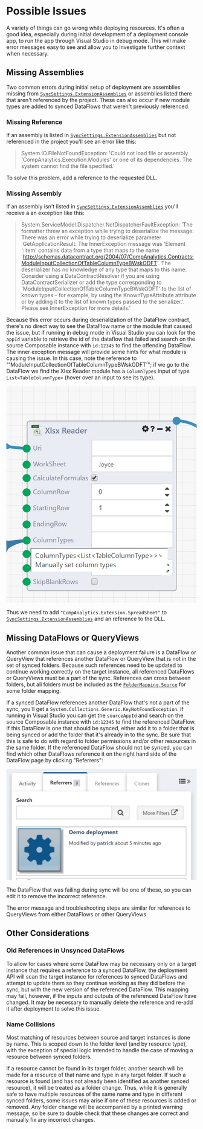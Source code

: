 # Possible Issues

A variety of things can go wrong while deploying resources. It's often a good idea, especially during initial development of a deployment console app, to run the app through Visual Studio in debug mode. This will make error messages easy to see and allow you to investigate further context when necessary.

## Missing Assemblies

Two common errors during initial setup of deployment are assemblies missing from [`SyncSettings.ExtensionAssemblies`](https://dev.composable.ai/api/CompAnalytics.IServices.Deploy.SyncSettings.html#CompAnalytics_IServices_Deploy_SyncSettings_ExtensionAssemblies) or assemblies listed there that aren't referenced by the project. These can also occur if new module types are added to synced DataFlows that weren't previously referenced.

### Missing Reference
If an assembly is listed in [`SyncSettings.ExtensionAssemblies`](https://dev.composable.ai/api/CompAnalytics.IServices.Deploy.SyncSettings.html#CompAnalytics_IServices_Deploy_SyncSettings_ExtensionAssemblies) but not referenced in the project you'll see an error like this:

>System.IO.FileNotFoundException: 'Could not load file or assembly 'CompAnalytics.Execution.Modules' or one of its dependencies. The system cannot find the file specified.'

To solve this problem, add a reference to the requested DLL.

### Missing Assembly
If an assembly isn't listed in [`SyncSettings.ExtensionAssemblies`](https://dev.composable.ai/api/CompAnalytics.IServices.Deploy.SyncSettings.html#CompAnalytics_IServices_Deploy_SyncSettings_ExtensionAssemblies) you'll receive a an exception like this:

>System.ServiceModel.Dispatcher.NetDispatcherFaultException: 'The formatter threw an exception while trying to deserialize the message: There was an error while trying to deserialize parameter :GetApplicationResult. The InnerException message was 'Element ':item' contains data from a type that maps to the name 'http://schemas.datacontract.org/2004/07/CompAnalytics.Contracts:ModuleInputCollectionOfTableColumnTypeBWskODFT'. The deserializer has no knowledge of any type that maps to this name. Consider using a DataContractResolver if you are using DataContractSerializer or add the type corresponding to 'ModuleInputCollectionOfTableColumnTypeBWskODFT' to the list of known types - for example, by using the KnownTypeAttribute attribute or by adding it to the list of known types passed to the serializer.'.  Please see InnerException for more details.'

Because this error occurs during deserialization of the DataFlow contract, there's no direct way to see the DataFlow name or the module that caused the issue, but if running in debug mode in Visual Studio you can look for the `appId` variable to retrieve the id of the dataflow that failed and search on the source Composable instance with `id:12345` to find the offending DataFlow. The inner exception message will provide some hints for what module is causing the issue. In this case, note the reference to "'ModuleInputCollectionOfTableColumnTypeBWskODFT'"; if we go to the DataFlow we find the Xlsx Reader module has a `ColumnTypes` input of type `List<TableColumnType>` (hover over an input to see its type).

![Missing Assembly Input Type](img/Missing_assembly.png)

Thus we need to add `"CompAnalytics.Extension.SpreadSheet"` to [`SyncSettings.ExtensionAssemblies`](https://dev.composable.ai/api/CompAnalytics.IServices.Deploy.SyncSettings.html#CompAnalytics_IServices_Deploy_SyncSettings_ExtensionAssemblies) and an reference to the DLL.

## Missing DataFlows or QueryViews

Another common issue that can cause a deployment failure is a DataFlow or QueryView that references another DataFlow or QueryView that is not in the set of synced folders. Because such references need to be updated to continue working correctly on the target instance, all referenced DataFlows or QueryViews must be a part of the sync. References can cross between folders, but all folders must be included as the [`FolderMapping.Source`](https://dev.composable.ai/api/CompAnalytics.IServices.Deploy.FolderMapping.html#CompAnalytics_IServices_Deploy_FolderMapping_Source) for some folder mapping.

If a synced DataFlow references another DataFlow that's not a part of the sync, you'll get a `System.Collections.Generic.KeyNotFoundException`. If running in Visual Studio you can get the `sourceAppId` and search on the source Composable instance with `id:12345` to find the referenced DataFlow. If this DataFlow is one that should be synced, either add it to a folder that is being synced or add the folder that it's already in to the sync. Be sure that this is safe to do with regard to folder permissions and/or other resources in the same folder. If the referenced DataFlow should not be synced, you can find which other DataFlows reference it on the right hand side of the DataFlow page by clicking "Referrers":

![Missing Assembly Input Type](img/Referrers.png)

The DataFlow that was failing during sync will be one of these, so you can edit it to remove the incorrect reference.

The error message and troubleshooting steps are similar for references to QueryViews from either DataFlows or other QueryViews.

## Other Considerations

### Old References in Unsynced DataFlows

To allow for cases where some DataFlow may be necessary only on a target instance that requires a reference to a synced DataFlow, the deployment API will scan the target instance for references to synced DataFlows and attempt to update them so they continue working as they did before the sync, but with the new version of the referenced DataFlow. This mapping may fail, however, if the inputs and outputs of the referenced DataFlow have changed. It may be necessary to manually delete the reference and re-add it after deployment to solve this issue.

### Name Collisions

Most matching of resources between source and target instances is done by name. This is scoped down to the folder level (and by resource type), with the exception of special logic intended to handle the case of moving a resource between synced folders.

If a resource cannot be found in its target folder, another search will be made for a resource of that name and type in any target folder. If such a resource is found (and has not already been identified as another synced resource), it will be treated as a folder change. Thus, while it is generally safe to have multiple resources of the same name and type in different synced folders, some issues may arise if one of these resources is added or removed. Any folder change will be accompanied by a printed warning message, so be sure to double check that these changes are correct and manually fix any incorrect changes.